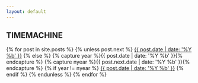 ```yaml
---
layout: default
---
```


<h2>TIMEMACHINE</h2>

<p>
    {% for post in site.posts %}
    {% unless post.next %}
      <a href="/year/{{ post.date | date: '%Y %b' }}">{{ post.date | date: '%Y %b' }}</a>
    {% else %}
      {% capture year %}{{ post.date | date: '%Y %b' }}{% endcapture %}
      {% capture nyear %}{{ post.next.date | date: '%Y %b' }}{% endcapture %}
      {% if year != nyear %}
        <a href="/year/{{ post.date | date: '%Y %b' }}">{{ post.date | date: '%Y %b' }}</a>
      {% endif %}
    {% endunless %}
    {% endfor %}
</p>
